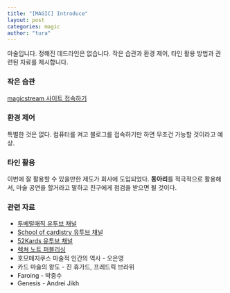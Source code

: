 ```yaml
---
title: "[MAGIC] Introduce"
layout: post
categories: magic
author: "tura"
---
```


마술입니다. 정해진 데드라인은 없습니다. 작은 습관과 환경 제어, 타인 활용 방법과 관련된 자료를 제시합니다.

### 작은 습관
[magicstream 사이트 접속하기][magicstream 사이트 접속하기]

### 환경 제어
특별한 것은 없다. 컴퓨터를 켜고 블로그를 접속하기만 하면 무조건 가능할 것이라고 예상.

### 타인 활용
이번에 잘 활용할 수 있을만한 제도가 회사에 도입되었다. **동아리**를 적극적으로 활용해서, 마술 공연을 할거라고 말하고 친구에게 점검을 받으면 될 것이다.

### 관련 자료
- [투베럴매직 유투브 채널][투베럴매직 유투브 채널]
- [School of cardistry 유투브 채널][School of cardistry 유투브 채널]
- [52Kards 유투브 채널][52Kards 유투브 채널]
- [렉쳐 노트 퍼블리싱][렉쳐 노트 퍼블리싱]
- 호모매지쿠스 마술적 인간의 역사 - 오은영
- 카드 마술의 왕도 - 진 휴가드, 프레드릭 브라위
- Faroing - 박중수
- Genesis - Andrei Jikh


[magicstream 사이트 접속하기]: https://magicstream.com/

[투베럴매직 유투브 채널]: https://www.youtube.com/channel/UCBixbGO61jj7oyb-JvWnc8w

[School of cardistry 유투브 채널]: https://www.youtube.com/channel/UCWseT8S7GGtjVMDOiscU4CQ

[52Kards 유투브 채널]: https://www.youtube.com/channel/UCIuScmttXWzLoXqs8kU3vWA

[렉쳐 노트 퍼블리싱]: http://lnmagic.co.kr/shop/main/index.php
